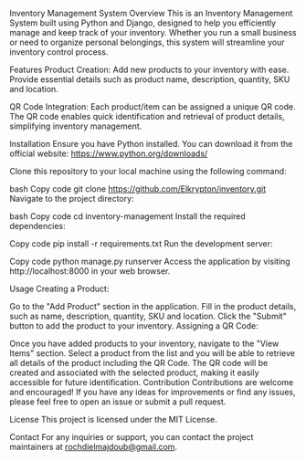 Inventory Management System
Overview
This is an Inventory Management System built using Python and Django, designed to help you efficiently manage and keep track of your inventory. Whether you run a small business or need to organize personal belongings, this system will streamline your inventory control process.

Features
Product Creation: Add new products to your inventory with ease. Provide essential details such as product name, description, quantity, SKU and location.

QR Code Integration: Each product/item can be assigned a unique QR code. The QR code enables quick identification and retrieval of product details, simplifying inventory management.

Installation
Ensure you have Python installed. You can download it from the official website: https://www.python.org/downloads/

Clone this repository to your local machine using the following command:

bash
Copy code
git clone https://github.com/Elkrypton/inventory.git
Navigate to the project directory:

bash
Copy code
cd inventory-management
Install the required dependencies:

Copy code
pip install -r requirements.txt
Run the development server:

Copy code
python manage.py runserver
Access the application by visiting http://localhost:8000 in your web browser.

Usage
Creating a Product:

Go to the "Add Product" section in the application.
Fill in the product details, such as name, description, quantity, SKU and location.
Click the "Submit" button to add the product to your inventory.
Assigning a QR Code:

Once you have added products to your inventory, navigate to the "View Items" section.
Select a product from the list and you will be able to retrieve all details of the product including the QR Code.
The QR code will be created and associated with the selected product, making it easily accessible for future identification.
Contribution
Contributions are welcome and encouraged! If you have any ideas for improvements or find any issues, please feel free to open an issue or submit a pull request.

License
This project is licensed under the MIT License.

Contact
For any inquiries or support, you can contact the project maintainers at rochdielmajdoub@gmail.com.
